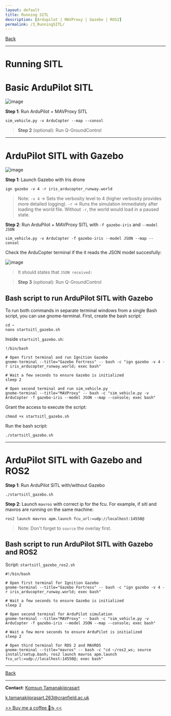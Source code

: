 ```yaml
---
layout: default
title: Running SITL
description: [Ardupilot | MAVProxy | Gazebo | ROS2]
permalink: /3_RunningSITL/
---
```


[Back](README.md) 

---

# Running SITL

# Basic ArduPilot SITL

![image](https://github.com/user-attachments/assets/5bd17850-e183-42a2-982f-de2596bbfc99)


**Step 1**: Run ArduPilot + MAVProxy SITL

```shell
sim_vehicle.py -v ArduCopter --map --consol
```

> **Step 2** (optional): Run Q-GroundControl

---

# ArduPilot SITL with Gazebo

![image](https://github.com/user-attachments/assets/b87ede34-59fa-4751-8afa-343a7f73f52a)


**Step 1**: Launch Gazebo with Iris drone

```shell
ign gazebo -v 4 -r iris_arducopter_runway.world
```
> Note:
> `-v 4` → Sets the verbosity level to 4 (higher verbosity provides more detailed logging).
> `-r` → Runs the simulation immediately after loading the world file. Without `-r`, the world would load in a paused state.

**Step 2**: Run ArduPilot + MAVProxy SITL with `-f gazebo-iris` and `--model JSON`

```shell
sim_vehicle.py -v ArduCopter -f gazebo-iris --model JSON --map --consol
```

Check the ArduCopter terminal if the it reads the JSON model succesfully:

![image](https://github.com/user-attachments/assets/cec88c34-d04d-4803-abc6-0aad59ae5bfb)

> It should states that `JSON received:`

> **Step 3** (optional): Run Q-GroundControl

## Bash script to run ArduPilot SITL with Gazebo
To run both commands in separate terminal windows from a single Bash script, you can use gnome-terminal.
First, create the bash script:

```shell
cd ~
nano startsitl_gazebo.sh
```

Inside `startsitl_gazebo.sh`:

```shell
!/bin/bash

# Open first terminal and run Ignition Gazebo
gnome-terminal --title="Gazebo Fortress" -- bash -c "ign gazebo -v 4 -r iris_arducopter_runway.world; exec bash"

# Wait a few seconds to ensure Gazebo is initialized
sleep 2

# Open second terminal and run sim_vehicle.py
gnome-terminal --title="MAVProxy" -- bash -c "sim_vehicle.py -v ArduCopter -f gazebo-iris --model JSON --map --console; exec bash"
```

Grant the access to execute the script:

```shell
chmod +x startsitl_gazebo.sh
```

Run the bash script:

```shell
./startsitl_gazebo.sh
```

---

# ArduPilot SITL with Gazebo and ROS2

**Step 1**: Run ArduPilot SITL with/without Gazebo

```shell
./startsitl_gazebo.sh
```

**Step 2**: Launch `mavros` with correct ip for the fcu. For example, if sitl and mavros are running on the same machine:

```shell
ros2 launch mavros apm.launch fcu_url:=udp://localhost:14550@
```

> Note: Don't forget to `source` the overlay first.

## Bash script to run ArduPilot SITL with Gazebo and ROS2

Script: `startsitl_gazebo_ros2.sh`

```shell
#!/bin/bash

# Open first terminal for Ignition Gazebo
gnome-terminal --title="Gazebo Fortress" -- bash -c "ign gazebo -v 4 -r iris_arducopter_runway.world; exec bash"

# Wait a few seconds to ensure Gazebo is initialized
sleep 2

# Open second terminal for ArduPilot simulation
gnome-terminal --title="MAVProxy" -- bash -c "sim_vehicle.py -v ArduCopter -f gazebo-iris --model JSON --map --console; exec bash"

# Wait a few more seconds to ensure ArduPilot is initialized
sleep 2

# Open third terminal for ROS 2 and MAVROS
gnome-terminal --title="mavros" -- bash -c "cd ~/ros2_ws; source install/setup.bash; ros2 launch mavros apm.launch fcu_url:=udp://localhost:14550@; exec bash"

```


---

[Back](README.md) 

---

**Contact**: [Komsun Tamanakijprasart](https://www.linkedin.com/in/komsun-tamanakijprasart-5a82709b/)

k.tamanakijprasart.263@cranfield.ac.uk

[>> Buy me a coffee 🤗☕ << ](https://monzo.me/komsuntamanakijprasart?h=BU-3i8) 




